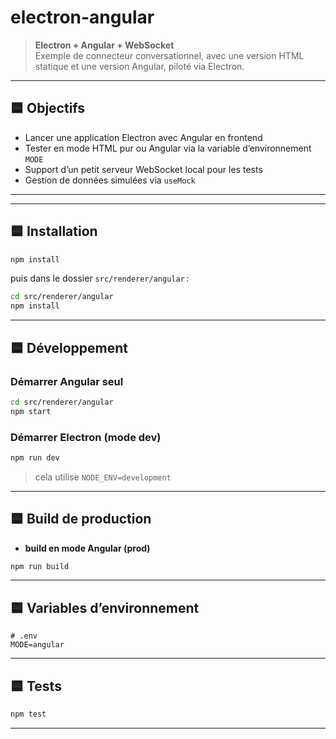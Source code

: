 
# electron-angular

> **Electron + Angular + WebSocket**  
> Exemple de connecteur conversationnel, avec une version HTML statique et une version Angular, piloté via Electron.

---

## 🟦 Objectifs

- Lancer une application Electron avec Angular en frontend
- Tester en mode HTML pur ou Angular via la variable d’environnement `MODE`
- Support d’un petit serveur WebSocket local pour les tests
- Gestion de données simulées via `useMock`

---

---

## 🟦 Installation

```bash
npm install
```

puis dans le dossier `src/renderer/angular` :

```bash
cd src/renderer/angular
npm install
```

---

## 🟦 Développement

### Démarrer Angular seul

```bash
cd src/renderer/angular
npm start
```

### Démarrer Electron (mode dev)

```bash
npm run dev
```

> cela utilise `NODE_ENV=development`

---

## 🟦 Build de production

- **build en mode Angular (prod)**  

```bash
npm run build
```

---

## 🟦 Variables d’environnement

```
# .env
MODE=angular
```

---

## 🟦 Tests

```bash
npm test
```

---

